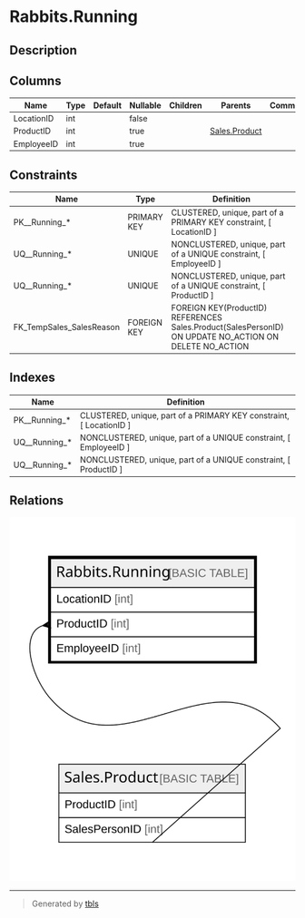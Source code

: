 # Rabbits.Running

## Description

## Columns

| Name | Type | Default | Nullable | Children | Parents | Comment |
| ---- | ---- | ------- | -------- | -------- | ------- | ------- |
| LocationID | int |  | false |  |  |  |
| ProductID | int |  | true |  | [Sales.Product](Sales.Product.md) |  |
| EmployeeID | int |  | true |  |  |  |

## Constraints

| Name | Type | Definition |
| ---- | ---- | ---------- |
| PK__Running_* | PRIMARY KEY | CLUSTERED, unique, part of a PRIMARY KEY constraint, [ LocationID ] |
| UQ__Running_* | UNIQUE | NONCLUSTERED, unique, part of a UNIQUE constraint, [ EmployeeID ] |
| UQ__Running_* | UNIQUE | NONCLUSTERED, unique, part of a UNIQUE constraint, [ ProductID ] |
| FK_TempSales_SalesReason | FOREIGN KEY | FOREIGN KEY(ProductID) REFERENCES Sales.Product(SalesPersonID) ON UPDATE NO_ACTION ON DELETE NO_ACTION |

## Indexes

| Name | Definition |
| ---- | ---------- |
| PK__Running_* | CLUSTERED, unique, part of a PRIMARY KEY constraint, [ LocationID ] |
| UQ__Running_* | NONCLUSTERED, unique, part of a UNIQUE constraint, [ EmployeeID ] |
| UQ__Running_* | NONCLUSTERED, unique, part of a UNIQUE constraint, [ ProductID ] |

## Relations

![er](Rabbits.Running.svg)

---

> Generated by [tbls](https://github.com/k1LoW/tbls)
